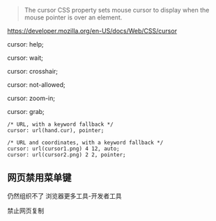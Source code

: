 > The cursor CSS property sets mouse cursor to display when the mouse pointer is over an element.

https://developer.mozilla.org/en-US/docs/Web/CSS/cursor

cursor: help;

cursor: wait;

cursor: crosshair;

cursor: not-allowed;

cursor: zoom-in;

cursor: grab;

```
/* URL, with a keyword fallback */
cursor: url(hand.cur), pointer;

/* URL and coordinates, with a keyword fallback */
cursor: url(cursor1.png) 4 12, auto;
cursor: url(cursor2.png) 2 2, pointer;
```

## 网页禁用菜单键
<body oncontextmenu=self.event.returnValue=false>

仍然组织不了 浏览器更多工具-开发者工具

<body onselectstart="return false"></body>
禁止网页复制